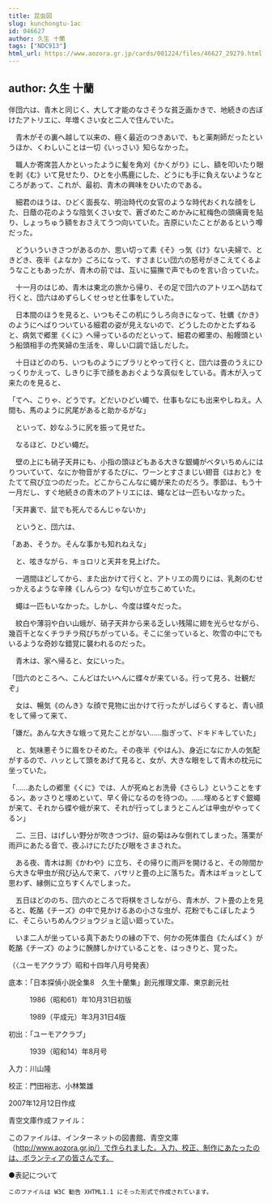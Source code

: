 ```yaml
---
title: 昆虫図
slug: kunchongtu-1ac
id: 046627
author: 久生 十蘭
tags: ["NDC913"]
html_url: https://www.aozora.gr.jp/cards/001224/files/46627_29279.html
---
```


## author: 久生 十蘭

伴団六は、青木と同じく、大して才能のなさそうな貧乏画かきで、地続きの古ぼけたアトリエに、年増くさい女と二人で住んでいた。

　青木がその裏へ越して以来の、極く最近のつきあいで、もと薬剤師だったというほか、くわしいことは一切《いっさい》知らなかった。

　職人か寄席芸人かといったように髪を角刈《かくがり》にし、額を叩いたり眼を剥《む》いて見せたり、ひとを小馬鹿にした、どうにも手に負えないようなところがあって、これが、最初、青木の興味をひいたのである。

　細君のほうは、ひどく面長な、明治時代の女官のような時代おくれな顔をした、日蔭の花のような陰気くさい女で、蒼ざめたこめかみに紅梅色の頭痛膏を貼り、しょっちゅう額をおさえてうつ向いていた。吉原にいたことがあるという噂だった。

　どういういきさつがあるのか、思い切って素《そ》っ気《け》ない夫婦で、ときどき、夜半《よなか》ごろになって、すさまじい団六の怒号がきこえてくるようなこともあったが、青木の前では、互いに猫撫で声でものを言い合っていた。

　十一月のはじめ、青木は東北の旅から帰り、その足で団六のアトリエへ訪ねて行くと、団六はめずらしくせっせと仕事をしていた。

　日本間のほうを見ると、いつもそこの机にうしろ向きになって、牡蠣《かき》のようにへばりついている細君の姿が見えないので、どうしたのかとたずねると、病気で郷里《くに》へ帰っているのだといって、細君の郷里の、船饅頭という船頭相手の売笑婦の生活を、卑しい口調で話しだした。

　十日ほどののち、いつものようにブラリとやって行くと、団六は畳のうえにひっくりかえって、しきりに手で顔をあおぐような真似をしている。青木が入って来たのを見ると、

「てへ、こりゃ、どうです。どだいひどい蠅で、仕事もなにも出来やしねえ。人間も、馬のように尻尾があると助かるがな」

　といって、妙なふうに尻を振って見せた。

　なるほど、ひどい蠅だ。

　壁の上にも硝子天井にも、小指の頭ほどもある大きな銀蠅がベタいちめんにはりついていて、なにか物音がするたびに、ワーンとすさまじい翅音《はおと》をたてて飛び立つのだった。どこからこんなに蠅が来たのだろう。季節は、もう十一月だし、すぐ地続きの青木のアトリエには、蠅などは一匹もいなかった。

「天井裏で、鼠でも死んでるんじゃないか」

　というと、団六は、

「ああ、そうか。そんな事かも知れねえな」

　と、呟きながら、キョロリと天井を見上げた。

　一週間ほどしてから、また出かけて行くと、アトリエの周りには、乳剤のむせっかえるような辛辣《しんらつ》な匂いが立ちこめていた。

　蠅は一匹もいなかった。しかし、今度は蝶々だった。

　紋白や薄羽や白い山蛾が、硝子天井から来る乏しい残陽に翅を光らせながら、幾百千となくチラチラ飛びちがっている。そこに坐っていると、吹雪の中にでもいるような奇妙な錯覚に襲われるのだった。

　青木は、家へ帰ると、女にいった。

「団六のところへ、こんどはたいへんに蝶々が来ている。行って見ろ、壮観だぞ」

　女は、暢気《のんき》な顔で見物に出かけて行ったがしばらくすると、青い顔をして帰って来て、

「嫌だ。あんな大きな蛾って見たことがない……脂ぎって、ドキドキしていた」

　と、気味悪そうに眉をひそめた。その夜半《やはん》、身近になにか人の気配がするので、ハッとして頭をあげて見ると、女が、大きな眼をして青木の枕元に坐っていた。

「……あたしの郷里《くに》では、人が死ぬとお洗骨《さらし》ということをするン。あッさりと埋めといて、早く骨になるのを待つの。……埋めるとすぐ銀蠅が来て、それから蝶や蛾が来て、それが行ってしまうとこんどは甲虫がやってくるン」

　二、三日、はげしい野分が吹きつづけ、庭の菊はみな倒れてしまった。落栗が雨戸にあたる音で、夜ふけにたびたび眼をさまされた。

　ある夜、青木は厠《かわや》に立ち、その帰りに雨戸を開けると、その隙間から大きな甲虫が飛び込んで来て、バサリと畳の上に落ちた。青木はギョッとして思わず、縁側に立ちすくんでしまった。

　五日ほどののち、団六のところで将棋をさしながら、青木が、フト畳の上を見ると、乾酪《チーズ》の中で見かけるあの小さな虫が、花粉でもこぼしたように、そこらいちめんウジョウジョと這い廻っていた。

　いま二人が坐っている真下あたりの縁の下で、何かの死体蛋白《たんぱく》が乾酪《チーズ》のように醗酵しかけていることを、はっきりと、覚った。

（〈ユーモアクラブ〉昭和十四年八月号発表）













底本：「日本探偵小説全集8　久生十蘭集」創元推理文庫、東京創元社


　　　1986（昭和61）年10月31日初版

　　　1989（平成元）年3月31日4版

初出：「ユーモアクラブ」

　　　1939（昭和14）年8月号

入力：川山隆

校正：門田裕志、小林繁雄

2007年12月12日作成

青空文庫作成ファイル：

このファイルは、インターネットの図書館、青空文庫（http://www.aozora.gr.jp/）で作られました。入力、校正、制作にあたったのは、ボランティアの皆さんです。











●表記について


	このファイルは W3C 勧告 XHTML1.1 にそった形式で作成されています。